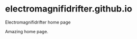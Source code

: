 # electromagnifidrifter.github.io
Electromagnifidrifter home page

Amazing home page.  

  

  
  
      

  
  
    

        
  

    
    
    

  
  



    
  

  

  
    
  
  


    
    





    
  

  
  
  

  
  


     









  










